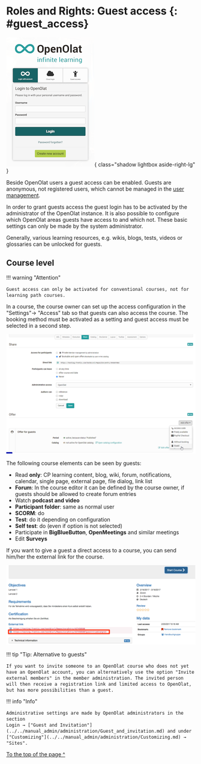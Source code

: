 # Roles and Rights: Guest access {: #guest_access}

![Guest login](assets/guestlogin_en_wm.png){ class="shadow lightbox aside-right-lg" }

Beside OpenOlat users a guest access can be enabled. Guests are anonymous, not
registered users, which cannot be managed in the [user management](../../manual_admin/usermanagement/index.md).

In order to grant guests access the guest login has to be activated by the
administrator of the OpenOlat instance. It is also possible to configure which
OpenOlat areas guests have access to and which not. These basic settings can
only be made by the system administrator.

Generally, various learning resources, e.g. wikis, blogs, tests, videos or glossaries can be unlocked for guests.  

## Course level

!!! warning "Attention"

    Guest access can only be activated for conventional courses, not for learning path courses.

In a course, the course owner can set up the access configuration in the
"Settings"→ "Access" tab so that guests can also access the course. The booking method must be activated as a setting and guest access must be selected in a second step.

![guest access](assets/Gastzugang_en.png)

The following course elements can be seen by guests:

  * Read **only**: CP learning content, blog, wiki, forum, notifications, calendar, single page, external page, file dialog, link list
  * **Forum**: In the course editor it can be defined by the course owner, if guests should be allowed to create forum entries
  * Watch **podcast and video**
  * **Participant folder**: same as normal user
  * **SCORM**: do
  * **Test**: do it depending on configuration
  * **Self test**: do (even if option is not selected)
  * Participate in **BigBlueButton**, **OpenMeetings** and similar meetings
  * Edit **Surveys**

If you want to give a guest a direct access to a course, you can send him/her the
external link for the course. 

![Info page](assets/guest_infopage.png)


!!! tip "Tip: Alternative to guests"

    If you want to invite someone to an OpenOlat course who does not yet have an OpenOlat account, you can alternatively use the option "Invite external members" in the member administration. The invited person will then receive a registration link and limited access to OpenOlat, but has more possibilities than a guest. 
  
!!! info "Info"  

    Administrative settings are made by OpenOlat administrators in the section
    Login → ["Guest and Invitation"](../../manual_admin/administration/Guest_and_invitation.md) and under ["Customizing"](../../manual_admin/administration/Customizing.md) → "Sites".



[To the top of the page ^](#guest_access)